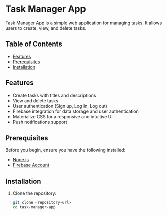 # Task Manager App

Task Manager App is a simple web application for managing tasks. It allows users to create, view, and delete tasks.

## Table of Contents

- [Features](#features)
- [Prerequisites](#prerequisites)
- [Installation](#installation)

## Features

- Create tasks with titles and descriptions
- View and delete tasks
- User authentication (Sign up, Log in, Log out)
- Firebase integration for data storage and user authentication
- Materialize CSS for a responsive and intuitive UI
- Push notifications support

## Prerequisites

Before you begin, ensure you have the following installed:

- [Node.js](https://nodejs.org/)
- [Firebase Account](https://firebase.google.com/)

## Installation

1. Clone the repository:

   ```bash
   git clone <repository-url>
   cd task-manager-app
